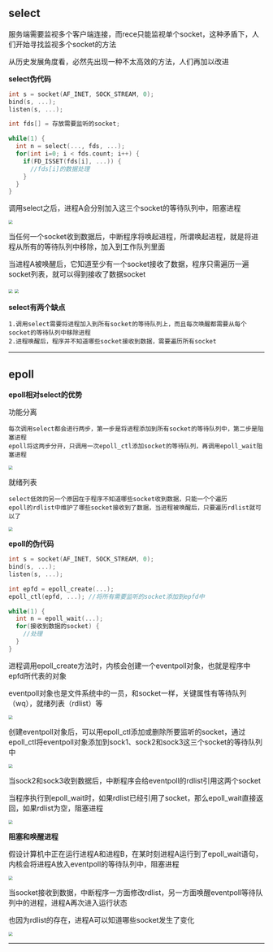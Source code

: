 ## select

服务端需要监视多个客户端连接，而rece只能监视单个socket，这种矛盾下，人们开始寻找监视多个socket的方法

从历史发展角度看，必然先出现一种不太高效的方法，人们再加以改进

**select伪代码**

```C
int s = socket(AF_INET, SOCK_STREAM, 0);  
bind(s, ...);
listen(s, ...);

int fds[] = 存放需要监听的socket;

while(1) {
  int n = select(..., fds, ...);
  for(int i=0; i < fds.count; i++) {
    if(FD_ISSET(fds[i], ...)) {
      //fds[i]的数据处理
    }
  }
}
```

调用select之后，进程A会分别加入这三个socket的等待队列中，阻塞进程

<img src="./6.png" style="zoom:50%;" />

当任何一个socket收到数据后，中断程序将唤起进程，所谓唤起进程，就是将进程从所有的等待队列中移除，加入到工作队列里面

当进程A被唤醒后，它知道至少有一个socket接收了数据，程序只需遍历一遍socket列表，就可以得到接收了数据socket

<img src="./7.png" style="zoom:50%;" />

<img src="./8.png" style="zoom:50%;" />

**select有两个缺点**

```
1.调用select需要将进程加入到所有socket的等待队列上，而且每次唤醒都需要从每个socket的等待队列中移除进程
2.进程唤醒后，程序并不知道哪些socket接收到数据，需要遍历所有socket
```

---

## epoll

**epoll相对select的优势**

功能分离

```
每次调用select都会进行两步，第一步是将进程添加到所有socket的等待队列中，第二步是阻塞进程
epoll将这两步分开，只调用一次epoll_ctl添加socket的等待队列，再调用epoll_wait阻塞进程
```

<img src="./14.png" style="zoom:50%;" />

就绪列表

```
select低效的另一个原因在于程序不知道哪些socket收到数据，只能一个个遍历
epoll的rdlist中维护了哪些socket接收到了数据，当进程被唤醒后，只要遍历rdlist就可以了
```

<img src="./15.png" style="zoom:50%;" />

**epoll的伪代码**

```C
int s = socket(AF_INET, SOCK_STREAM, 0);   
bind(s, ...);
listen(s, ...);

int epfd = epoll_create(...);
epoll_ctl(epfd, ...); //将所有需要监听的socket添加到epfd中

while(1) {
  int n = epoll_wait(...);
  for(接收到数据的socket) {
    //处理
  }
}
```

进程调用epoll_create方法时，内核会创建一个eventpoll对象，也就是程序中epfd所代表的对象

eventpoll对象也是文件系统中的一员，和socket一样，关键属性有等待队列（wq），就绪列表（rdlist）等

<img src="./9.png" style="zoom:50%;" />

创建eventpoll对象后，可以用epoll_ctl添加或删除所要监听的socket，通过epoll_ctl将eventpoll对象添加到sock1、sock2和sock3这三个socket的等待队列中

<img src="./10.png" style="zoom:50%;" />

当sock2和sock3收到数据后，中断程序会给eventpoll的rdlist引用这两个socket

当程序执行到epoll_wait时，如果rdlist已经引用了socket，那么epoll_wait直接返回，如果rdlist为空，阻塞进程

<img src="./11.png" style="zoom:50%;" />

**阻塞和唤醒进程**

假设计算机中正在运行进程A和进程B，在某时刻进程A运行到了epoll_wait语句，内核会将进程A放入eventpoll的等待队列中，阻塞进程

<img src="./12.png" style="zoom:50%;" />

当socket接收到数据，中断程序一方面修改rdlist，另一方面唤醒eventpoll等待队列中的进程，进程A再次进入运行状态

也因为rdlist的存在，进程A可以知道哪些socket发生了变化

<img src="./13.png" style="zoom:50%;" />

---